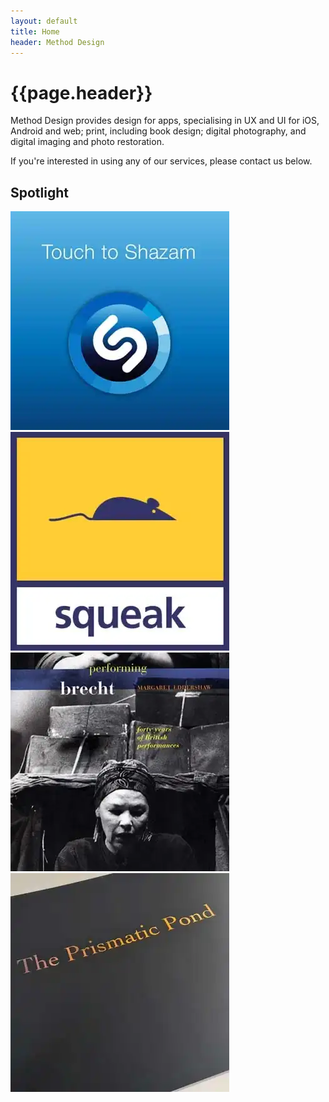 ```yaml
---
layout: default
title: Home
header: Method Design
---
```


# {{page.header}}

Method Design provides design for apps, specialising in UX and UI for iOS, Android and web; print, including book design; digital photography, and digital imaging and photo restoration.

If you're interested in using any of our services, please contact us below.

## Spotlight


<div class="grid">
   <div>
   		<a href="apps">
			<img src="assets/thumbs/shazam.webp"  width="350px" height="350px" alt="Apps" title="Apps" />
		</a>
   	</div>
   <div>
   		<a href="web">
			<img src="assets/thumbs/web.webp" width="350px" height="350px" alt="Web" title="Web" />
		</a>
   	</div>
   <div>
  	 <a href="books">
			<img src="assets/thumbs/performing-brecht.webp" width="350px" height="350px" alt="Book Covers" title="Book Covers" />
		</a>
  	</div>
   <div>
   		<a href="publications">
			<img src="assets/thumbs/publications.webp" width="350px" height="350px" alt="Publications" title="Publications" />
		</a>
	</div>
</div>